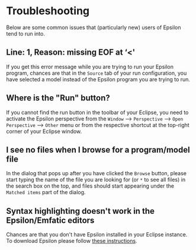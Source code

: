 # Troubleshooting

Below are some common issues that (particularly new) users of Epsilon tend to run into.

## Line: 1, Reason: missing EOF at ‘<'

If you get this error message while you are trying to run your Epsilon program, chances are that in the `Source` tab of your run configuration, you have selected a model instead of the Epsilon program you are trying to run.

## Where is the "Run" button?

If you cannot find the run button in the toolbar of your Eclipse, you need to activate the Epsilon perspective from the `Window` --> `Perspective` --> `Open Perspective` --> `Other` menu or from the respective shortcut at the top-right corner of your Eclipse window.

## I see no files when I browse for a program/model file

In the dialog that pops up after you have clicked the `Browse` button, please start typing the name of the file you are looking for (or `*` to see all files) in the search box on the top, and files should start appearing under the `Matched items` part of the dialog.

## Syntax highlighting doesn't work in the Epsilon/Emfatic editors

Chances are that you don't have Epsilon installed in your Eclipse instance. To download Epsilon please follow [these instructions](../../download). 